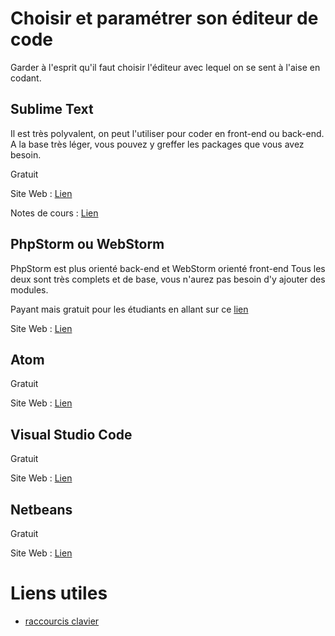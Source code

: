 # Choisir et paramétrer son éditeur de code

Garder à l'esprit qu'il faut choisir l'éditeur avec lequel on se sent à l'aise en codant.



## Sublime Text

Il est très polyvalent, on peut l'utiliser pour coder en front-end ou back-end.
A la base très léger, vous pouvez y greffer les packages que vous avez besoin.

Gratuit

Site Web : [Lien](https://www.sublimetext.com)

Notes de cours : [Lien](sublime-text/sublime-text.md)


## PhpStorm ou WebStorm

PhpStorm est plus orienté back-end et WebStorm orienté front-end
Tous les deux sont très complets et de base, vous n'aurez pas besoin d'y ajouter des modules.

Payant mais gratuit pour les étudiants en allant sur ce [lien](https://www.jetbrains.com/student/)

Site Web : [Lien](https://www.jetbrains.com/phpstorm/) 


## Atom

Gratuit

Site Web : [Lien](https://atom.io/)


## Visual Studio Code

Gratuit

Site Web : [Lien](https://code.visualstudio.com/)


## Netbeans

Gratuit

Site Web : [Lien](https://netbeans.org/downloads/) 




# Liens utiles

- [raccourcis clavier](https://www.cheatography.com/)
